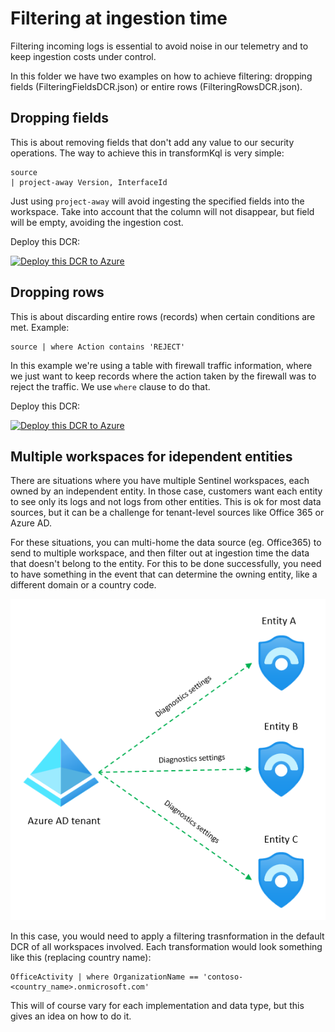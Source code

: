 # Filtering at ingestion time

Filtering incoming logs is essential to avoid noise in our telemetry and to keep ingestion costs under control.

In this folder we have two examples on how to achieve filtering: dropping fields (FilteringFieldsDCR.json) or entire rows (FilteringRowsDCR.json).

## Dropping fields

This is about removing fields that don't add any value to our security operations. The way to achieve this in transformKql is very simple:

```
source 
| project-away Version, InterfaceId
```

Just using ```project-away``` will avoid ingesting the specified fields into the workspace. Take into account that the column will not disappear, but field will be empty, avoiding the ingestion cost.

Deploy this DCR:

[![Deploy this DCR to Azure](https://aka.ms/deploytoazurebutton)](https://portal.azure.com/#create/Microsoft.Template/uri/https%3A%2F%2Fraw.githubusercontent.com%2FAzure%2FAzure-Sentinel%2Fmaster%2FTools%2FTransformations-Library%2FFiltering%2FFilteringFieldsDCR.json)

## Dropping rows

This is about discarding entire rows (records) when certain conditions are met. Example:

```
source | where Action contains 'REJECT'
```

In this example we're using a table with firewall traffic information, where we just want to keep records where the action taken by the firewall was to reject the traffic. We use ```where``` clause to do that.

Deploy this DCR:

[![Deploy this DCR to Azure](https://aka.ms/deploytoazurebutton)](https://portal.azure.com/#create/Microsoft.Template/uri/https%3A%2F%2Fraw.githubusercontent.com%2FAzure%2FAzure-Sentinel%2Fmaster%2FTools%2FTransformations-Library%2FFiltering%2FFilteringRowsDCR.json)

## Multiple workspaces for idependent entities

There are situations where you have multiple Sentinel workspaces, each owned by an independent entity. In those case, customers want each entity to see only its logs and not logs from other entities. This is ok for most data sources, but it can be a challenge for tenant-level sources like Office 365 or Azure AD.

For these situations, you can multi-home the data source (eg. Office365) to send to multiple workspace, and then filter out at ingestion time the data that doesn't belong to the entity. For this to be done successfully, you need to have something in the event that can determine the owning entity, like a different domain or a country code.

![image](../Media/AAD_multi-ws.png)

In this case, you would need to apply a filtering trasnformation in the default DCR of all workspaces involved. Each transformation would look something like this (replacing country name):

```kusto
OfficeActivity | where OrganizationName == 'contoso-<country_name>.onmicrosoft.com'
```

This will of course vary for each implementation and data type, but this gives an idea on how to do it.